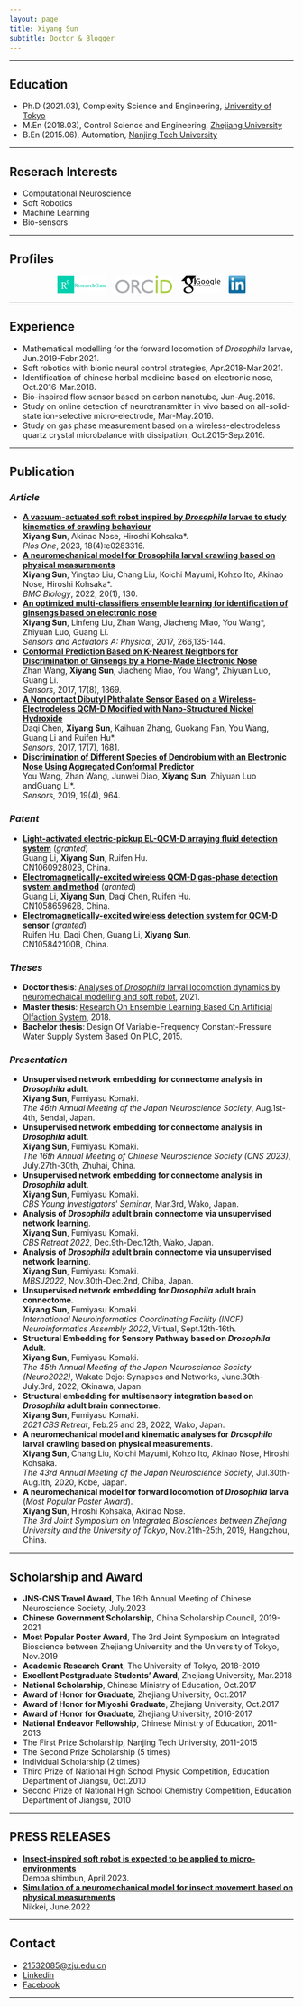 ```yaml
---
layout: page
title: Xiyang Sun
subtitle: Doctor & Blogger
---
```


---
## Education
* Ph.D (2021.03), Complexity Science and Engineering, [University of Tokyo](https://www.u-tokyo.ac.jp/ja/index.html)
* M.En (2018.03), Control Science and Engineering, [Zhejiang University](http://www.zju.edu.cn/)
* B.En (2015.06), Automation, [Nanjing Tech University](http://www.njtech.edu.cn/)

---
## Reserach Interests
* Computational Neuroscience
* Soft Robotics
* Machine Learning
* Bio-sensors

---
## Profiles
<div align="center">
<a href="https://www.researchgate.net/profile/Xiyang_Sun2" target="_blank"><img src="img/researchgate.png" alt="Research Gate" height="30"></a> &nbsp;&nbsp; <a href="https://orcid.org/0000-0002-6655-4490" target="_blank"><img src="img/ORCID.png" alt="ORCID" height="30"></a> &nbsp;&nbsp; <a href="https://scholar.google.com/citations?user=eIA-olIAAAAJ&hl=en" target="_blank"><img src="img/GoogleScholar.jpg" alt="Google Scholar" height="30"></a> &nbsp;&nbsp; <a href="https://www.linkedin.com/in/XiyangSun/"><img src="img/linkedin.png" alt="Linkedin" height="30"></a>
</div>  

---
## Experience  
* Mathematical modelling for the forward locomotion of *Drosophila* larvae, Jun.2019-Febr.2021.  
* Soft robotics with bionic neural control strategies, Apr.2018-Mar.2021.  
* Identification of chinese herbal medicine based on electronic nose, Oct.2016-Mar.2018.  
* Bio-inspired flow sensor based on carbon nanotube, Jun-Aug.2016. 
* Study on online detection of neurotransmitter in vivo based on all-solid-state ion-selective micro-electrode, Mar-May.2016.  
* Study on gas phase measurement based on a wireless-electrodeless quartz crystal microbalance with dissipation, Oct.2015-Sep.2016.

---
## Publication  

### *Article*   
* [**A vacuum-actuated soft robot inspired by *Drosophila* larvae to study kinematics of crawling behaviour**](https://journals.plos.org/plosone/article?id=10.1371/journal.pone.0283316)  
  **Xiyang Sun**, Akinao Nose, Hiroshi Kohsaka*.  
  *Plos One*, 2023, 18(4):e0283316.
* [**A neuromechanical model for Drosophila larval crawling based on physical measurements**](https://bmcbiol.biomedcentral.com/articles/10.1186/s12915-022-01336-w)  
  **Xiyang Sun**, Yingtao Liu, Chang Liu, Koichi Mayumi, Kohzo Ito, Akinao Nose, Hiroshi Kohsaka*.   
  *BMC Biology*, 2022, 20(1), 130.
* [**An optimized multi-classifiers ensemble learning for identification of ginsengs based on electronic nose**](https://www.sciencedirect.com/science/article/abs/pii/S0924424717309536)  
  **Xiyang Sun**, Linfeng Liu, Zhan Wang, Jiacheng Miao, You Wang*, Zhiyuan Luo, Guang Li.  
  *Sensors and Actuators A: Physical*, 2017, 266,135-144.  
* [**Conformal Prediction Based on K-Nearest Neighbors for Discrimination of Ginsengs by a Home-Made Electronic Nose**](https://www.mdpi.com/1424-8220/17/8/1869)  
  Zhan Wang, **Xiyang Sun**, Jiacheng Miao, You Wang*, Zhiyuan Luo, Guang Li.   
  *Sensors*, 2017, 17(8), 1869.  
* [**A Noncontact Dibutyl Phthalate Sensor Based on a Wireless-Electrodeless QCM-D Modified with Nano-Structured Nickel Hydroxide**](https://www.mdpi.com/1424-8220/17/7/1681)  
  Daqi Chen, **Xiyang Sun**, Kaihuan Zhang, Guokang Fan, You Wang, Guang Li and Ruifen Hu*.   
  *Sensors*, 2017, 17(7), 1681.  
* [**Discrimination of Different Species of Dendrobium with an Electronic Nose Using Aggregated Conformal Predictor**](https://www.mdpi.com/1424-8220/19/4/964)  
  You Wang, Zhan Wang, Junwei Diao, **Xiyang Sun**, Zhiyuan Luo andGuang Li*.   
  *Sensors*, 2019, 19(4), 964.    

### *Patent*  
* [**Light-activated electric-pickup EL-QCM-D arraying fluid detection system**](https://patents.google.com/patent/CN106092802B/en) (*granted*)   
  Guang Li, **Xiyang Sun**, Ruifen Hu.  
  CN106092802B, China.  
* [**Electromagnetically-excited wireless QCM-D gas-phase detection system and method**](https://patents.google.com/patent/CN105865962A/en) (*granted*)   
  Guang Li, **Xiyang Sun**, Daqi Chen, Ruifen Hu.  
  CN105865962B, China.  
* [**Electromagnetically-excited wireless detection system for QCM-D sensor**](https://patents.google.com/patent/CN105842100A/en) (*granted*)   
  Ruifen Hu, Daqi Chen, Guang Li, **Xiyang Sun**.   
  CN105842100B, China. 

### *Theses*  
* **Doctor thesis**: [Analyses of *Drosophila* larval locomotion dynamics by neuromechaical modelling and soft robot](), 2021.
* **Master thesis**: [Research On Ensemble Learning Based On Artiﬁcial Olfaction System]([http://cdmd.cnki.com.cn/Article/CDMD-10335-1018186697.htm](http://www.cnki.net/KCMS/detail/detail.aspx?dbcode=CMFD&dbname=CMFD201802&filename=1018186697.nh&uniplatform=OVERSEA&v=LvkFhx0UeP65TILG4GeXbJcZdrjRVXelUlH3iXABgUOBww1l0y0-TGxjamSIAXl2)), 2018.
* **Bachelor thesis**: Design Of Variable-Frequency Constant-Pressure Water Supply System Based On PLC, 2015.       

### *Presentation*  
* **Unsupervised network embedding for connectome analysis in *Drosophila* adult**.  
  **Xiyang Sun**, Fumiyasu Komaki.  
  *The 46th Annual Meeting of the Japan Neuroscience Society*, Aug.1st-4th, Sendai, Japan.  
* **Unsupervised network embedding for connectome analysis in *Drosophila* adult**.  
  **Xiyang Sun**, Fumiyasu Komaki.  
  *The 16th Annual Meeting of Chinese Neuroscience Society (CNS 2023)*, July.27th-30th, Zhuhai, China.
* **Unsupervised network embedding for connectome analysis in *Drosophila* adult**.  
  **Xiyang Sun**, Fumiyasu Komaki.  
  *CBS Young Investigators' Seminar*, Mar.3rd, Wako, Japan.
* **Analysis of *Drosophila* adult brain connectome via unsupervised network learning**.  
  **Xiyang Sun**, Fumiyasu Komaki.  
  *CBS Retreat 2022*, Dec.9th-Dec.12th, Wako, Japan.
* **Analysis of *Drosophila* adult brain connectome via unsupervised network learning**.  
  **Xiyang Sun**, Fumiyasu Komaki.  
  *MBSJ2022*, Nov.30th-Dec.2nd, Chiba, Japan.
* **Unsupervised network embedding for *Drosophila* adult brain connectome**.  
  **Xiyang Sun**, Fumiyasu Komaki.  
  *International Neuroinformatics Coordinating Facility (INCF) Neuroinformatics Assembly 2022*, Virtual, Sept.12th-16th.
* **Structural Embedding for Sensory Pathway based on *Drosophila* Adult**.  
  **Xiyang Sun**, Fumiyasu Komaki.  
  *The 45th Annual Meeting of the Japan Neuroscience Society (Neuro2022)*, Wakate Dojo: Synapses and Networks, June.30th-July.3rd, 2022, Okinawa, Japan.  
* **Structural embedding for multisensory integration based on *Drosophila* adult brain connectome**.  
  **Xiyang Sun**, Fumiyasu Komaki.  
  *2021 CBS Retreat*, Feb.25 and 28, 2022, Wako, Japan.  
* **A neuromechanical model and kinematic analyses for *Drosophila* larval crawling based on physical measurements**.  
  **Xiyang Sun**, Chang Liu, Koichi Mayumi, Kohzo Ito, Akinao Nose, Hiroshi Kohsaka.   
  *The 43rd Annual Meeting of the Japan Neuroscience Society*, Jul.30th-Aug.1th, 2020, Kobe, Japan.
* **A neuromechanical model for forward locomotion of *Drosophila* larva** (*Most Popular Poster Award*).  
  **Xiyang Sun**, Hiroshi Kohsaka, Akinao Nose.   
  *The 3rd Joint Symposium on Integrated Biosciences between Zhejiang University and the University of Tokyo*, Nov.21th-25th, 2019, Hangzhou, China.  
 
---
## Scholarship and Award
* **JNS-CNS Travel Award**, The 16th Annual Meeting of Chinese Neuroscience Society, July.2023
* **Chinese Government Scholarship**, China Scholarship Council, 2019-2021
* **Most Popular Poster Award**, The 3rd Joint Symposium on Integrated Bioscience between Zhejiang University and the University of Tokyo, Nov.2019
* **Academic Research Grant**, The University of Tokyo, 2018-2019 
* **Excellent Postgraduate Students’ Award**, Zhejiang University, Mar.2018
* **National Scholarship**, Chinese Ministry of Education, Oct.2017 
* **Award of Honor for Graduate**, Zhejiang University, Oct.2017 
* **Award of Honor for Miyoshi Graduate**, Zhejiang University, Oct.2017 
* **Award of Honor for Graduate**, Zhejiang University, 2016-2017 
* **National Endeavor Fellowship**, Chinese Ministry of Education, 2011-2013 
* The First Prize Scholarship, Nanjing Tech University, 2011-2015 
* The Second Prize Scholarship (5 times) 
* Individual Scholarship (2 times) 
* Third Prize of National High School Physic Competition, Education Department of Jiangsu, Oct.2010 
* Second Prize of National High School Chemistry Competition, Education Department of Jiangsu, 2010 

---
## PRESS RELEASES
* [**Insect-inspired soft robot is expected to be applied to micro-environments**](https://dempa-digital.com/article/423764)  
  Dempa shimbun, April.2023.
* [**Simulation of a neuromechanical model for insect movement based on physical measurements**](https://www.nikkei.com/article/DGXZRSP634389_V10C22A6000000/)  
  Nikkei, June.2022

---
## Contact
* 21532085@zju.edu.cn
* [Linkedin](https://cn.linkedin.com/in/xiyangsun)
* [Facebook](https://www.facebook.com/people/Xiyang-Sun/100025335752931)

---
<script type='text/javascript' id='clustrmaps' src='//cdn.clustrmaps.com/map_v2.js?cl=ffc5c5&w=a&t=tt&d=5ItjVqFSXtRr0RMO3ZrVu91bArR9xdhlC7AZ0YNSWlo&co=86c7f6&ct=150404'></script>
